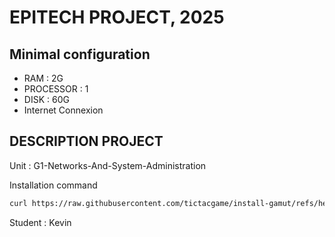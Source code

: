 # EPITECH PROJECT, 2025

## Minimal configuration
- RAM : 2G
- PROCESSOR : 1
- DISK : 60G
- Internet Connexion

## DESCRIPTION PROJECT
Unit : G1-Networks-And-System-Administration

Installation command
```bash
curl https://raw.githubusercontent.com/tictacgame/install-gamut/refs/heads/master/arch-sda.sh -o install.sh && chmod +x install.sh && ./install.sh
```

Student : Kevin
